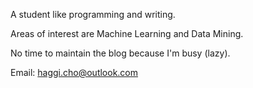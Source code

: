 A student like programming and writing.

Areas of interest are Machine Learning and Data Mining.

No time to maintain the blog because I'm busy (lazy).

Email: haggi.cho@outlook.com